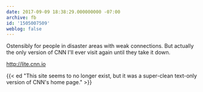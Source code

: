 ```yaml
---
date: 2017-09-09 18:38:29.000000000 -07:00
archive: fb
id: '1505007509'
weblog: false
---
```


Ostensibly for people in disaster areas with weak connections. But actually the only version of CNN I'll ever visit again until they take it down.

http://lite.cnn.io

{{< ed "This site seems to no longer exist, but it was a super-clean text-only version of CNN's home page." >}}